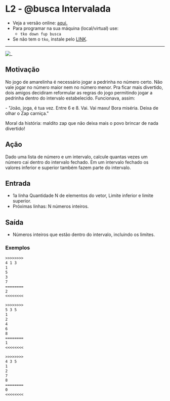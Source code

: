# L2 - @busca Intervalada

- Veja a versão online: [aqui.](https://github.com/qxcodefup/arcade/blob/master/base/busca/Readme.md)
- Para programar na sua máquina (local/virtual) use:
  - `tko down fup busca`
- Se não tem o `tko`, instale pelo [LINK](https://github.com/senapk/tko).

---

![_](https://raw.githubusercontent.com/qxcodefup/arcade/master/base/busca/cover.jpg)

## Motivação

No jogo de amarelinha é necessário jogar a pedrinha no número certo. Não vale jogar no número maior nem no número menor. Pra ficar mais divertido, dois amigos decidiram reformular as regras do jogo permitindo jogar a pedrinha dentro do intervalo estabelecido. Funcionava, assim:  
  
\- "João, joga, é tua vez. Entre 6 e 8. Vai. Vai maxu! Bora miséria. Deixa de olhar o Zap carniça."  
  
Moral da história: maldito zap que não deixa mais o povo brincar de nada divertido!  

## Ação

Dado uma lista de número e um intervalo, calcule quantas vezes um número cai dentro do intervalo fechado. Em um intervalo fechado os valores inferior e superior também fazem parte do intervalo.  

## Entrada

* 1a linha Quantidade N de elementos do vetor, Limite inferior e limite superior.
* Próximas linhas: N números inteiros.

## Saída

* Números inteiros que estão dentro do intervalo, incluindo os limites.

### Exemplos

``` txt
>>>>>>>>
4 1 3
1
5
3
7
========
2
<<<<<<<<

>>>>>>>>
5 3 5
1
2
4
6
8
========
1
<<<<<<<<

>>>>>>>>
4 3 5
1
2
7
8
========
0
<<<<<<<<
```
